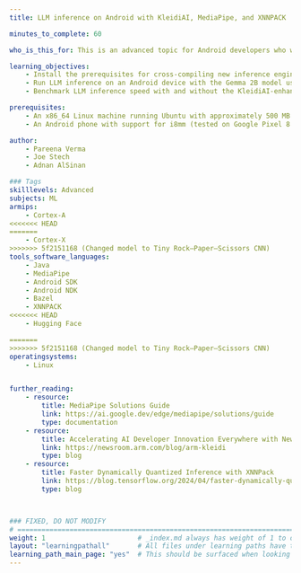 ```yaml
---
title: LLM inference on Android with KleidiAI, MediaPipe, and XNNPACK

minutes_to_complete: 60

who_is_this_for: This is an advanced topic for Android developers who want to efficiently run LLMs on-device.

learning_objectives:
    - Install the prerequisites for cross-compiling new inference engines for Android.
    - Run LLM inference on an Android device with the Gemma 2B model using the Google AI Edge's MediaPipe framework.
    - Benchmark LLM inference speed with and without the KleidiAI-enhanced Arm i8mm processor feature.

prerequisites:
    - An x86_64 Linux machine running Ubuntu with approximately 500 MB of free space, or a docker daemon that can build and run a provided x86_64 Dockerfile.
    - An Android phone with support for i8mm (tested on Google Pixel 8 Pro).

author: 
    - Pareena Verma
    - Joe Stech
    - Adnan AlSinan

### Tags
skilllevels: Advanced
subjects: ML
armips:
    - Cortex-A
<<<<<<< HEAD
=======
    - Cortex-X
>>>>>>> 5f2151168 (Changed model to Tiny Rock–Paper–Scissors CNN)
tools_software_languages:
    - Java
    - MediaPipe
    - Android SDK
    - Android NDK
    - Bazel
    - XNNPACK
<<<<<<< HEAD
    - Hugging Face

=======
>>>>>>> 5f2151168 (Changed model to Tiny Rock–Paper–Scissors CNN)
operatingsystems:
    - Linux


further_reading:
    - resource:
        title: MediaPipe Solutions Guide 
        link: https://ai.google.dev/edge/mediapipe/solutions/guide
        type: documentation
    - resource:
        title: Accelerating AI Developer Innovation Everywhere with New Arm Kleidi
        link: https://newsroom.arm.com/blog/arm-kleidi
        type: blog
    - resource:
        title: Faster Dynamically Quantized Inference with XNNPack 
        link: https://blog.tensorflow.org/2024/04/faster-dynamically-quantized-inference-with-xnnpack.html
        type: blog



### FIXED, DO NOT MODIFY
# ================================================================================
weight: 1                       # _index.md always has weight of 1 to order correctly
layout: "learningpathall"       # All files under learning paths have this same wrapper
learning_path_main_page: "yes"  # This should be surfaced when looking for related content. Only set for _index.md of learning path content.
---
```

